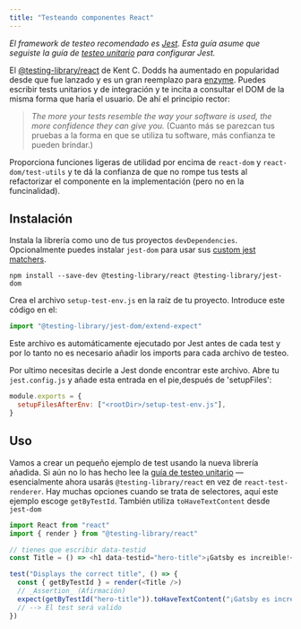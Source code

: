 ```yaml
---
title: "Testeando componentes React"
---
```


_El framework de testeo recomendado es [Jest](https://jestjs.io/). Esta guía asume que seguiste la guía de [testeo unitario](/docs/unit-testing) para configurar Jest._

El [@testing-library/react](https://github.com/testing-library/react-testing-library) de Kent C. Dodds ha aumentado en popularidad desde que fue lanzado y es un gran reemplazo para [enzyme](https://github.com/airbnb/enzyme). Puedes escribir tests unitarios y de integración y te incita a consultar el DOM de la misma forma que haría el usuario. De ahí el principio rector:

> _The more your tests resemble the way your software is used, the more confidence they can give you._ (Cuanto más se parezcan tus pruebas a la forma en que se utiliza tu software, más confianza te pueden brindar.)

Proporciona funciones ligeras de utilidad por encima de `react-dom` y `react-dom/test-utils` y te dá la confianza de que no rompe tus tests al refactorizar el componente en la implementación (pero no en la funcinalidad).  

## Instalación

Instala la librería como uno de tus proyectos `devDependencies`. Opcionalmente puedes instalar `jest-dom` para usar sus [custom jest matchers](https://github.com/testing-library/jest-dom#custom-matchers).

```shell
npm install --save-dev @testing-library/react @testing-library/jest-dom
```

Crea el archivo `setup-test-env.js` en la raíz de tu proyecto. Introduce este código en el:

```js:title=setup-test-env.js
import "@testing-library/jest-dom/extend-expect"
```

Este archivo es automáticamente ejecutado por Jest antes de cada test y por lo tanto no es necesario añadir los imports para cada archivo de testeo.

Por ultimo necesitas decirle a Jest donde encontrar este archivo. Abre tu `jest.config.js` y añade esta entrada en el pie,después de 'setupFiles':

```js:title=jest.config.js
module.exports = {
  setupFilesAfterEnv: ["<rootDir>/setup-test-env.js"],
}
```

## Uso

Vamos a crear un pequeño ejemplo de test usando la nueva librería añadida. Si aún no lo has hecho lee la [guía de testeo unitario](/docs/unit-testing) — esencialmente ahora usarás `@testing-library/react` en vez de `react-test-renderer`. Hay muchas opciones cuando se trata de selectores, aquí este ejemplo escoge `getByTestId`. También utiliza `toHaveTextContent` desde `jest-dom`

```js
import React from "react"
import { render } from "@testing-library/react"

// tienes que escribir data-testid
const Title = () => <h1 data-testid="hero-title">¡Gatsby es increible!</h1>

test("Displays the correct title", () => {
  const { getByTestId } = render(<Title />)
  // _Assertion_ (Afirmación)
  expect(getByTestId("hero-title")).toHaveTextContent("¡Gatsby es increible!")
  // --> El test será valido
})
```
